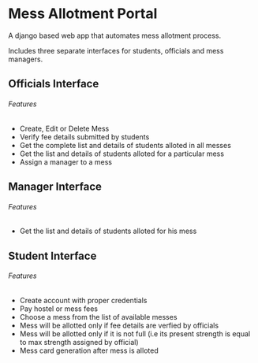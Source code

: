 # Mess Allotment Portal
A django based web app that automates mess allotment process.

Includes three separate interfaces for students, officials and mess managers.
## Officials Interface
###### Features
* Create, Edit or Delete Mess
* Verify fee details submitted by students
* Get the complete list and details of students alloted in all messes
* Get the list and details of students alloted for a particular mess
* Assign a manager to a mess

## Manager Interface
###### Features
* Get the list and details of students alloted for his mess

## Student Interface
###### Features
* Create account with proper credentials
* Pay hostel or mess fees
* Choose a mess from the list of available messes
* Mess will be allotted only if fee details are verfied by officials
* Mess will be allotted only if it is not full (i.e its present strength is equal to max strength assigned by official)
* Mess card generation after mess is alloted
